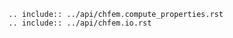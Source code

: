 ```{eval-rst}
.. include:: ../api/chfem.compute_properties.rst
.. include:: ../api/chfem.io.rst
```
